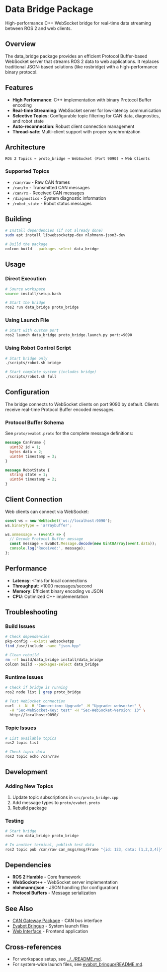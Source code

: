 # Data Bridge Package

High-performance C++ WebSocket bridge for real-time data streaming between ROS 2 and web clients.

## Overview

The data_bridge package provides an efficient Protocol Buffer-based WebSocket server that streams ROS 2 data to web applications. It replaces traditional JSON-based solutions (like rosbridge) with a high-performance binary protocol.

## Features

- **High Performance**: C++ implementation with binary Protocol Buffer encoding
- **Real-time Streaming**: WebSocket server for low-latency communication
- **Selective Topics**: Configurable topic filtering for CAN data, diagnostics, and robot state
- **Auto-reconnection**: Robust client connection management
- **Thread-safe**: Multi-client support with proper synchronization

## Architecture

```
ROS 2 Topics → proto_bridge → WebSocket (Port 9090) → Web Clients
```

### Supported Topics

- `/can/raw` - Raw CAN frames
- `/can/tx` - Transmitted CAN messages  
- `/can/rx` - Received CAN messages
- `/diagnostics` - System diagnostic information
- `/robot_state` - Robot status messages

## Building

```bash
# Install dependencies (if not already done)
sudo apt install libwebsocketpp-dev nlohmann-json3-dev

# Build the package
colcon build --packages-select data_bridge
```

## Usage

### Direct Execution
```bash
# Source workspace
source install/setup.bash

# Start the bridge
ros2 run data_bridge proto_bridge
```

### Using Launch File
```bash
# Start with custom port
ros2 launch data_bridge proto_bridge.launch.py port:=9090
```

### Using Robot Control Script
```bash
# Start bridge only
./scripts/robot.sh bridge

# Start complete system (includes bridge)
./scripts/robot.sh full
```

## Configuration

The bridge connects to WebSocket clients on port 9090 by default. Clients receive real-time Protocol Buffer encoded messages.

### Protocol Buffer Schema

See `proto/evabot.proto` for the complete message definitions:

```protobuf
message CanFrame {
  uint32 id = 1;
  bytes data = 2;
  uint64 timestamp = 3;
}

message RobotState {
  string state = 1;
  uint64 timestamp = 2;
}
```

## Client Connection

Web clients can connect via WebSocket:

```javascript
const ws = new WebSocket('ws://localhost:9090');
ws.binaryType = 'arraybuffer';

ws.onmessage = (event) => {
  // Decode Protocol Buffer message
  const message = EvaBot.Message.decode(new Uint8Array(event.data));
  console.log('Received:', message);
};
```

## Performance

- **Latency**: <1ms for local connections
- **Throughput**: >1000 messages/second
- **Memory**: Efficient binary encoding vs JSON
- **CPU**: Optimized C++ implementation

## Troubleshooting

### Build Issues
```bash
# Check dependencies
pkg-config --exists websocketpp
find /usr/include -name "json.hpp"

# Clean rebuild
rm -rf build/data_bridge install/data_bridge
colcon build --packages-select data_bridge
```

### Runtime Issues
```bash
# Check if bridge is running
ros2 node list | grep proto_bridge

# Test WebSocket connection
curl -i -N -H "Connection: Upgrade" -H "Upgrade: websocket" \
  -H "Sec-WebSocket-Key: test" -H "Sec-WebSocket-Version: 13" \
  http://localhost:9090/
```

### Topic Issues
```bash
# List available topics
ros2 topic list

# Check topic data
ros2 topic echo /can/raw
```

## Development

### Adding New Topics

1. Update topic subscriptions in `src/proto_bridge.cpp`
2. Add message types to `proto/evabot.proto`
3. Rebuild package

### Testing

```bash
# Start bridge
ros2 run data_bridge proto_bridge

# In another terminal, publish test data
ros2 topic pub /can/raw can_msgs/msg/Frame "{id: 123, data: [1,2,3,4]}"
```

## Dependencies

- **ROS 2 Humble** - Core framework
- **WebSocket++** - WebSocket server implementation
- **nlohmann/json** - JSON handling (for configuration)
- **Protocol Buffers** - Message serialization

## See Also

- [CAN Gateway Package](../can_gateway/README.md) - CAN bus interface
- [Evabot Bringup](../evabot_bringup/README.md) - System launch files
- [Web Interface](../../web_interface/README.md) - Frontend application

## Cross-references

- For workspace setup, see [../../README.md](../../README.md).
- For system-wide launch files, see [evabot_bringup/README.md](../evabot_bringup/README.md).
